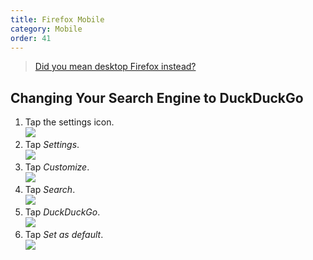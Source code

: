 ```yaml
---
title: Firefox Mobile
category: Mobile
order: 41
---
```


> <a href="/desktop/firefox">Did you mean desktop Firefox instead?</a>

<h2>Changing Your Search Engine to DuckDuckGo</h2>
<ol>
    <li>
        Tap the settings icon.
        <br>
        <img src="{{ site.baseurl }}/images/5046954db927139cc9a2edc9f0c163f9.png" />
    </li>
    <li>
        Tap <em>Settings</em>.
        <br>
        <img src="{{ site.baseurl }}/images/05b58a5b7fc4bd3d135e2761d6c92b0f.png" />
    </li>
    <li>
        Tap <em>Customize</em>.
        <br>
        <img src="{{ site.baseurl }}/images/0589a4f2a7c6061630b9dddcb519f297.png" />
    </li>
    <li>
        Tap <em>Search</em>.
        <br>
        <img src="{{ site.baseurl }}/images/79d6174dcadfc05cbea5daad5ae1dd49.png" />
    </li>
    <li>
        Tap <em>DuckDuckGo</em>.
        <br>
        <img src="{{ site.baseurl }}/images/9edff75ac42af4f229615cbcf9eba4f5.png" />
    </li>
    <li>
        Tap <em>Set as default</em>.
        <br>
        <img src="{{ site.baseurl }}/images/fc876500dfbf28dad80f661d99d055e0.png" />
    </li>
</ol>

